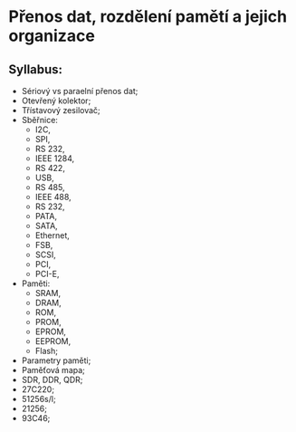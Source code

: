 # Přenos dat, rozdělení pamětí a jejich organizace


## Syllabus:

- Sériový vs paraelní přenos dat;
- Otevřený kolektor;
- Třístavový zesilovač;
- Sběřnice: 
    - I2C,
    - SPI, 
    - RS 232,
    - IEEE 1284,
    - RS 422,
    - USB,
    - RS 485,
    - IEEE 488,
    - RS 232,
    - PATA,
    - SATA,
    - Ethernet,
    - FSB,
    - SCSI,
    - PCI,
    - PCI-E,
- Paměti:
    - SRAM,
    - DRAM,
    - ROM,
    - PROM,
    - EPROM,
    - EEPROM,
    - Flash;
- Parametry paměti;
- Paměťová mapa;
- SDR, DDR, QDR;
- 27C220;
- 51256s/l;
- 21256;
- 93C46;